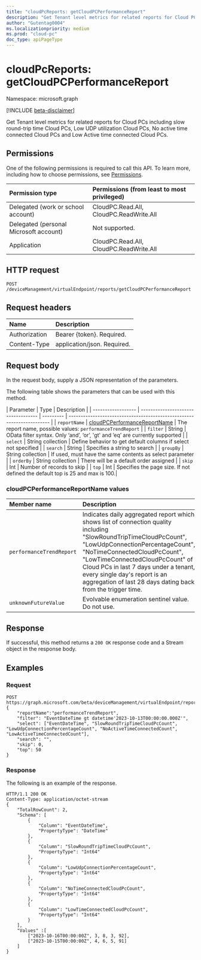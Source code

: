 ```yaml
---
title: "cloudPcReports: getCloudPCPerformanceReport"
description: "Get Tenant level metrics for related reports for Cloud PCs including slow round-trip time Cloud PCs, Low UDP utilization Cloud PCs, No active time connected Cloud PCs and Low Active time connected Cloud PCs."
author: "Gutentag0004"
ms.localizationpriority: medium
ms.prod: "cloud-pc"
doc_type: apiPageType
---
```


# cloudPcReports: getCloudPCPerformanceReport

Namespace: microsoft.graph

[!INCLUDE [beta-disclaimer](../../includes/beta-disclaimer.md)]

Get Tenant level metrics for related reports for Cloud PCs including slow round-trip time Cloud PCs, Low UDP utilization Cloud PCs, No active time connected Cloud PCs and Low Active time connected Cloud PCs.

## Permissions

One of the following permissions is required to call this API. To learn more, including how to choose permissions, see [Permissions](/graph/permissions-reference).

| Permission type                        | Permissions (from least to most privileged) |
|:---------------------------------------|:--------------------------------------------|
| Delegated (work or school account)     | CloudPC.Read.All, CloudPC.ReadWrite.All     |
| Delegated (personal Microsoft account) | Not supported.                              |
| Application                            | CloudPC.Read.All, CloudPC.ReadWrite.All     |

## HTTP request

<!-- {
  "blockType": "ignored"
}
-->
``` http
POST /deviceManagement/virtualEndpoint/reports/getCloudPCPerformanceReport
```
## Request headers

|Name|Description|
|:---|:---|
|Authorization|Bearer {token}. Required.|
|Content-Type|application/json. Required.|

## Request body

In the request body, supply a JSON representation of the parameters.

The following table shows the parameters that can be used with this method.

| Parameter          | Type                                | Description                                                            |
| ------------------ | ----------------------------------- | --------- | ---------------------------------------------------------------------- |
| `reportName`       | [cloudPCPerformanceReportName](#cloudpcperformancereportname-values) | The report name, possible values: `performanceTrendReport`        |
| `filter`           | String                        | OData filter syntax. Only ‘and’, ‘or’, 'gt' and ’eq’ are currently supported |
| `select`           | String collection            | Define behavior to get default columns if select not specified         |
| `search`           | String                        | Specifies a string to search                                           |
| `groupBy`          | String collection            | If used, must have the same contents as select parameter               |
| `orderBy`          | String collection            | There will be a default order assigned                                 |
| `skip`             | Int                         | Number of records to skip                                              |
| `top`              | Int                         | Specifies the page size. If not defined the default top is 25 and max is 100.|

### cloudPCPerformanceReportName values

| Member name                  | Description       |
| :--------------------------- | :---------------- |
| `performanceTrendReport`     | Indicates daily aggregated report which shows list of connection quality including "SlowRoundTripTimeCloudPcCount", "LowUdpConnectionPercentageCount", "NoTimeConnectedCloudPcCount", "LowTimeConnectedCloudPcCount" of Cloud PCs in last 7 days under a tenant, every single day's report is an aggregation of last 28 days dating back from the trigger time.  | 
| `unknownFutureValue`         | Evolvable enumeration sentinel value. Do not use.             |


## Response

If successful, this method returns a `200 OK` response code and a Stream object in the response body.

## Examples

### Request

``` http
POST https://graph.microsoft.com/beta/deviceManagement/virtualEndpoint/reports/getCloudPcPerformanceReport
{
    "reportName":"performanceTrendReport",
    "filter": "EventDateTime gt datetime'2023-10-13T00:00:00.000Z'",
    "select": ["EventDateTime", "SlowRoundTripTimeCloudPcCount", "LowUdpConnectionPercentageCount", "NoActiveTimeConnectedCount", "LowActiveTimeConnectedCount"],
    "search": "",
    "skip": 0,
    "top": 50
}
```

### Response

The following is an example of the response.
<!-- {
  "blockType": "response",
  "truncated": true,
  "@odata.type": "Edm.Stream"
}
-->
``` http
HTTP/1.1 200 OK
Content-Type: application/octet-stream
{
    "TotalRowCount": 2,
    "Schema": [
        {
            "Column": "EventDateTime",
            "PropertyType": "DateTime"
        },
        {
            "Column": "SlowRoundTripTimeCloudPcCount",
            "PropertyType": "Int64"
        },
        {
            "Column": "LowUdpConnectionPercentageCount",
            "PropertyType": "Int64"
        },
        {
            "Column": "NoTimeConnectedCloudPcCount",
            "PropertyType": "Int64"
        },
        {
            "Column": "LowTimeConnectedCloudPcCount",
            "PropertyType": "Int64"
        }
    ],
    "Values" :[
        ["2023-10-16T00:00:00Z", 3, 8, 3, 92],
        ["2023-10-15T00:00:00Z", 4, 6, 5, 91]
    ]
}
```